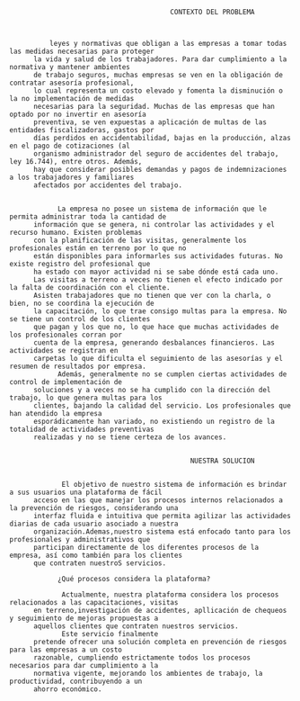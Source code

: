 
                                            CONTEXTO DEL PROBLEMA
          
          

              leyes y normativas que obligan a las empresas a tomar todas las medidas necesarias para proteger
          la vida y salud de los trabajadores. Para dar cumplimiento a la normativa y mantener ambientes
          de trabajo seguros, muchas empresas se ven en la obligación de contratar asesoría profesional,
          lo cual representa un costo elevado y fomenta la disminución o la no implementación de medidas
          necesarias para la seguridad. Muchas de las empresas que han optado por no invertir en asesoría
          preventiva, se ven expuestas a aplicación de multas de las entidades fiscalizadoras, gastos por
          días perdidos en accidentabilidad, bajas en la producción, alzas en el pago de cotizaciones (al
          organismo administrador del seguro de accidentes del trabajo, ley 16.744), entre otros. Además,
          hay que considerar posibles demandas y pagos de indemnizaciones a los trabajadores y familiares
          afectados por accidentes del trabajo.
          
                                                     
                La empresa no posee un sistema de información que le permita administrar toda la cantidad de
          información que se genera, ni controlar las actividades y el recurso humano. Existen problemas
          con la planificación de las visitas, generalmente los profesionales están en terreno por lo que no
          están disponibles para informarles sus actividades futuras. No existe registro del profesional que
          ha estado con mayor actividad ni se sabe dónde está cada uno.
          Las visitas a terreno a veces no tienen el efecto indicado por la falta de coordinación con el cliente.
          Asisten trabajadores que no tienen que ver con la charla, o bien, no se coordina la ejecución de
          la capacitación, lo que trae consigo multas para la empresa. No se tiene un control de los clientes
          que pagan y los que no, lo que hace que muchas actividades de los profesionales corran por
          cuenta de la empresa, generando desbalances financieros. Las actividades se registran en
          carpetas lo que dificulta el seguimiento de las asesorías y el resumen de resultados por empresa.
                Además, generalmente no se cumplen ciertas actividades de control de implementación de
          soluciones y a veces no se ha cumplido con la dirección del trabajo, lo que genera multas para los
          clientes, bajando la calidad del servicio. Los profesionales que han atendido la empresa
          esporádicamente han variado, no existiendo un registro de la totalidad de actividades preventivas
          realizadas y no se tiene certeza de los avances.


                                                 NUESTRA SOLUCION
                  
            
                 El objetivo de nuestro sistema de información es brindar a sus usuarios una plataforma de fácil 
          acceso en las que manejar los procesos internos relacionados a la prevención de riesgos, considerando una 
          interfaz fluida e intuitiva que permita agilizar las actividades diarias de cada usuario asociado a nuestra 
          organización.Ademas,nuestro sistema está enfocado tanto para los profesionales y administrativos que 
          participan directamente de los diferentes procesos de la empresa, así como también para los clientes 
          que contraten nuestroS servicios.
           
                ¿Qué procesos considera la plataforma?
            
                 Actualmente, nuestra plataforma considera los procesos relacionados a las capacitaciones, visitas 
          en terreno,investigación de accidentes, apllicación de chequeos y seguimiento de mejoras propuestas a 
          aquellos clientes que contraten nuestros servicios.
                 Este servicio finalmente
          pretende ofrecer una solución completa en prevención de riesgos para las empresas a un costo
          razonable, cumpliendo estrictamente todos los procesos necesarios para dar cumplimiento a la
          normativa vigente, mejorando los ambientes de trabajo, la productividad, contribuyendo a un
          ahorro económico.
